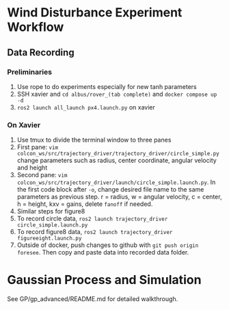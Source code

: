 # Wind Disturbance Experiment Workflow
## Data Recording
### Preliminaries
1. Use rope to do experiments especially for new tanh parameters
2. SSH xavier and `cd albus/rover_(tab complete)` and `docker compose up -d`
3. `ros2 launch all_launch px4.launch.py` on xavier
### On Xavier
1. Use tmux to divide the terminal window to three panes
2. First pane: `vim colcon_ws/src/trajectory_driver/trajectory_driver/circle_simple.py` change parameters such as radius, center coordinate, angular velocity and height
3. Second pane: `vim colcon_ws/src/trajectory_driver/launch/circle_simple.launch.py`. In the first code block after `-o`, change desired file name to the same parameters as previous step. r = radius, w = angular velocity, c = center, h = height, kxv = gains, delete `fanoff` if needed.
4. Similar steps for figure8
5. To record circle data, `ros2 launch trajectory_driver circle_simple.launch.py`
6. To record figure8 data, `ros2 launch trajectory_driver figureeight.launch.py` 
7. Outside of docker, push changes to github with `git push origin foresee`. Then copy and paste data into recorded data folder.
# Gaussian Process and Simulation
See GP/gp_advanced/README.md for detailed walkthrough.
